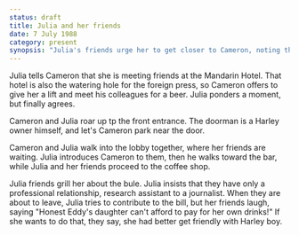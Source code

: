 ```yaml
---
status: draft
title: Julia and her friends
date: 7 July 1988
category: present
synopsis: "Julia's friends urge her to get closer to Cameron, noting that her father, who unlike theirs only mildly corrupt, cannot afford to send Julia to graduate school in America."     
---
```

Julia tells Cameron that she is meeting friends at the Mandarin Hotel. That hotel is also the watering hole for the foreign press, so Cameron offers to give her a lift and meet his colleagues for a beer. Julia ponders a moment, but finally agrees. 

Cameron and Julia roar up tp the front entrance. The doorman is a Harley owner himself, and let's Cameron park near the door. 

Cameron and Julia walk into the lobby together,
where her friends are waiting. Julia introduces Cameron to them, then he
walks toward the bar, while Julia and her friends proceed to the coffee shop. 

Julia friends grill her about the bule. Julia insists that they have only a professional relationship, research assistant to a journalist. When they are about to leave, Julia tries to contribute to the bill, but her friends laugh, saying "Honest Eddy's daughter can't afford to pay for her own drinks!" If she
wants to do that, they say, she had better get friendly with Harley
boy.

